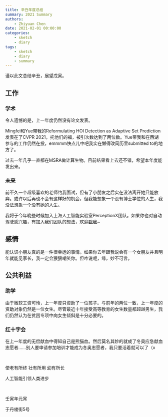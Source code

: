 ```yaml
---
title: 辛丑年度总结
summary: 2021 Summary
authors:
    - Zhiyuan Chen
date: 2021-02-01 00:00:00
categories:
    - sketch
    - diary
tags:
    - sketch
    - diary
    - summary
---
```


谨以此文总结辛丑，展望戊寅。

## 工作

### 学术

令人遗憾的是，上一年度仍然没有论文发表。

Mingfei和Yue带我的Reformulating HOI Detection as Adaptive Set Prediction发表在了CVPR 2021，托他们的福，被引次数达到了两位数。Yue带我和在西湖参与的工作仍然在投，emmmm快点儿中吧我实在懒得改简历里submitted to的地方了。

过去一年几乎一直都在MSRA做计算生物。目前结果看上去还不错，希望本年度能发出来。

### 未来

前不久一个超级喜欢的老师约我面试，但有了小朋友之后实在没法离开她只能放弃。或许以后再也不会有这样好的机会，但我能想象一个没有博士学位的人生，我没法想象一个没有她的人生。

我将于今年晚些时候加入上海人工智能实验室PerceptionX团队。如果你也对自动驾驶感兴趣，有加入我们团队的想法，欢迎[戳我](mailto:this@zyc.ai)~

## 感情

能认识小朋友真的是一件很幸运的事情。如果你去年跟我说会有一个女朋友并且明年就能见家长，我一定会狠狠嘲笑你。但咋说呢，缘，妙不可言。

## 公共利益

### 助学

由于微软工资可怜，上一年度只资助了一位孩子。与前年的两位一致，上一年度的资助对象仍然是一位女生。尽管最近十年接受高等教育的女生数量都超越男生，我们仍然认为在贫困专项中向女生倾斜是十分必要的。

### 红十字会

在上一年度的无偿献血中得知自己是熊猫血。然后莫名其妙的就成了冬奥应急献血志愿者……别人要申请参加培训才能成为冬奥志愿者，我只要活着就可以了（x

&nbsp;

使老有所终 壮有所用 幼有所长

人工智能引领人类进步

&nbsp;

壬寅年元宵

于丹棱街5号
